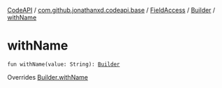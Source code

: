 [CodeAPI](../../../index.md) / [com.github.jonathanxd.codeapi.base](../../index.md) / [FieldAccess](../index.md) / [Builder](index.md) / [withName](.)

# withName

`fun withName(value: String): `[`Builder`](index.md)

Overrides [Builder.withName](../../-named/-builder/with-name.md)


